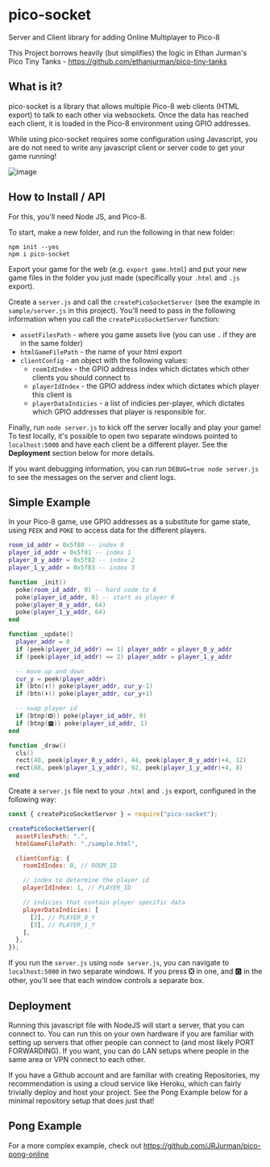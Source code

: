 # pico-socket

Server and Client library for adding Online Multiplayer to Pico-8

This Project borrows heavily (but simplifies) the logic in
Ethan Jurman's Pico Tiny Tanks - https://github.com/ethanjurman/pico-tiny-tanks

## What is it?

pico-socket is a library that allows multiple Pico-8 web clients (HTML export)
to talk to each other via websockets. Once the data has reached each client, it
is loaded in the Pico-8 environment using GPIO addresses.

While using pico-socket requires some configuration using Javascript, you are
do not need to write any javascript client or server code to get your game running!

![image](https://user-images.githubusercontent.com/326557/197943346-f18c8794-9345-4f7c-896f-8cf4156a8e61.png)


## How to Install / API

For this, you'll need Node JS, and Pico-8.

To start, make a new folder, and run the following in that new folder:

```
npm init --yes
npm i pico-socket
```

Export your game for the web (e.g. `export game.html`) and put your new game
files in the folder you just made (specifically your `.html` and `.js` export).

Create a `server.js` and call the `createPicoSocketServer`
(see the example in `sample/server.js` in this project). You'll need to pass in
the following information when you call the `createPicoSocketServer` function:

- `assetFilesPath` - where you game assets live (you can use `.` if they are in the same folder)
- `htmlGameFilePath` - the name of your html export
- `clientConfig` - an object with the following values:
  - `roomIdIndex` - the GPIO address index which dictates which other clients you should connect to
  - `playerIdIndex` - the GPIO address index which dictates which player this client is
  - `playerDataIndicies` - a list of indicies per-player, which dictates which GPIO addresses that player is responsible for.

Finally, run `node server.js` to kick off the server locally and play your game!
To test locally, it's possible to open two separate windows pointed to `localhost:5000` and have each client be a different player.
See the **Deployment** section below for more details.

If you want debugging information, you can run `DEBUG=true node server.js` to see the messages on the server and client logs.

## Simple Example

In your Pico-8 game, use GPIO addresses as a substitute for game state, using
`PEEK` and `POKE` to access data for the different players.

```lua
room_id_addr = 0x5f80 -- index 0
player_id_addr = 0x5f81 -- index 1
player_0_y_addr = 0x5f82 -- index 2
player_1_y_addr = 0x5f83 -- index 3

function _init()
  poke(room_id_addr, 0) -- hard code to 0
  poke(player_id_addr, 0) -- start as player 0
  poke(player_0_y_addr, 64)
  poke(player_1_y_addr, 64)
end

function _update()
  player_addr = 0
  if (peek(player_id_addr) == 1) player_addr = player_0_y_addr
  if (peek(player_id_addr) == 2) player_addr = player_1_y_addr

  -- move up and down
  cur_y = peek(player_addr)
  if (btn(⬆️)) poke(player_addr, cur_y-1)
  if (btn(⬇️)) poke(player_addr, cur_y+1)

  -- swap player id
  if (btnp(❎)) poke(player_id_addr, 0)
  if (btnp(🅾️)) poke(player_id_addr, 1)
end

function _draw()
  cls()
  rect(40, peek(player_0_y_addr), 44, peek(player_0_y_addr)+4, 12)
  rect(88, peek(player_1_y_addr), 92, peek(player_1_y_addr)+4, 8)
end
```

Create a `server.js` file next to your `.html` and `.js` export,
configured in the following way:

```js
const { createPicoSocketServer } = require("pico-socket");

createPicoSocketServer({
  assetFilesPath: ".",
  htmlGameFilePath: "./sample.html",

  clientConfig: {
    roomIdIndex: 0, // ROOM_ID

    // index to determine the player id
    playerIdIndex: 1, // PLAYER_ID

    // indicies that contain player specific data
    playerDataIndicies: [
      [2], // PLAYER_0_Y
      [3], // PLAYER_1_Y
    ],
  },
});
```

If you run the `server.js` using `node server.js`, you can navigate
to `localhost:5000` in two separate windows. If you press ❎ in one,
and 🅾️ in the other, you'll see that each window controls a separate
box.

## Deployment

Running this javascript file with NodeJS will start a server, that you can connect to. You can run this on your own hardware if you are familiar with setting up servers that other people can connect to (and most likely PORT FORWARDING). If you want, you can do LAN setups where people in the same area or VPN connect
to each other.

If you have a Github account and are familiar with creating Repositories, my recommendation is using a cloud
service like Heroku, which can fairly trivially deploy and host your project. See the Pong Example below
for a minimal repository setup that does just that!

## Pong Example

For a more complex example, check out https://github.com/JRJurman/pico-pong-online
